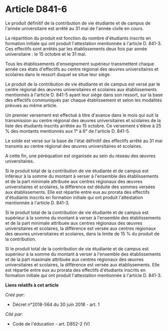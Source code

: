 # Article D841-6

Le produit définitif de la contribution de vie étudiante et de campus de l'année universitaire est arrêté au 31 mai de
l'année civile en cours.

La répartition du produit est fonction du nombre d'étudiants inscrits en formation initiale qui ont produit l'attestation
mentionnée à l'article D. 841-3. Ces effectifs sont arrêtés par les établissements deux fois par année universitaire : le 15
octobre et le 31 mai.

Tous les établissements d'enseignement supérieur transmettent chaque année ces états d'effectifs au centre régional des
œuvres universitaires et scolaires dans le ressort duquel se situe leur siège.

Le produit de la contribution de vie étudiante et de campus est versé par le centre régional des œuvres universitaires et
scolaires aux établissements mentionnés à l'article D. 841-5 ayant leur siège dans son ressort, sur la base des effectifs
communiqués par chaque établissement et selon les modalités prévues au même article.

Un premier versement est effectué à titre d'avance dans le mois qui suit la transmission au centre régional des œuvres
universitaires et scolaires de la liste des étudiants inscrits arrêtée au 15 octobre. Ce versement s'élève à 25 % des
montants mentionnés aux 1° à 6° de l'article D. 841-5.

Le solde est versé sur la base de l'état définitif des effectifs arrêté au 31 mai transmis au centre régional des œuvres
universitaires et scolaires.

A cette fin, une péréquation est organisée au sein du réseau des œuvres universitaires.

Si le produit total de la contribution de vie étudiante et de campus est inférieur à la somme du montant à verser à
l'ensemble des établissements et de la part minimale attribuée aux centres régionaux des œuvres universitaires et scolaires,
la différence est déduite des sommes versées aux établissements. Elle est répartie entre eux au prorata des effectifs
d'étudiants inscrits en formation initiale qui ont produit l'attestation mentionnée à l'article D. 841-3.

Si le produit total de la contribution de vie étudiante et de campus est supérieur à la somme du montant à verser à
l'ensemble des établissements et de la part minimale attribuée aux centres régionaux des œuvres universitaires et scolaires,
la différence est versée aux centres régionaux des œuvres universitaires et scolaires, dans la limite de 15 % du produit de
la contribution.

Si le produit total de la contribution de vie étudiante et de campus est supérieur à la somme du montant à verser à
l'ensemble des établissements et de la part maximale attribuée aux centres régionaux des œuvres universitaires et scolaires,
la différence est versée aux établissements. Elle est répartie entre eux au prorata des effectifs d'étudiants inscrits en
formation initiale qui ont produit l'attestation mentionnée à l'article D. 841-3.

**Liens relatifs à cet article**

_Créé par_:

  - Décret n°2018-564 du 30 juin 2018 - art. 1

_Cité par_:

  - Code de l'éducation - art. D852-2 (V)
